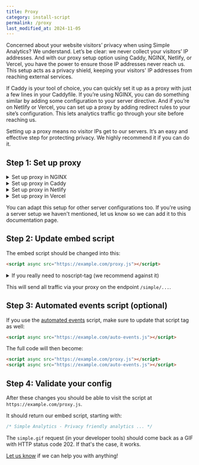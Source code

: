 ```yaml
---
title: Proxy
category: install-script
permalink: /proxy
last_modified_at: 2024-11-05
---
```


Concerned about your website visitors’ privacy when using Simple Analytics? We understand. Let’s be clear: we never collect your visitors’ IP addresses. And with our proxy setup option using Caddy, NGINX, Netlify, or Vercel, you have the power to ensure those IP addresses never reach us. This setup acts as a privacy shield, keeping your visitors' IP addresses from reaching external services.

If Caddy is your tool of choice, you can quickly set it up as a proxy with just a few lines in your Caddyfile. If you’re using NGINX, you can do something similar by adding some configuration to your server directive. And if you’re on Netlify or Vercel, you can set up a proxy by adding redirect rules to your site’s configuration. This lets analytics traffic go through your site before reaching us.

Setting up a proxy means no visitor IPs get to our servers. It’s an easy and effective step for protecting privacy. We highly recommend it if you can do it.

## Step 1: Set up proxy

<details markdown="1">
  <summary>Set up proxy in NGINX</summary>

> Trailing slashes are very important here. Keep them as they are in this example.

```
location /simple/ {
  proxy_set_header  X-Forwarded-Proto $scheme;
  proxy_set_header  X-Forwarded-Proto-Version $http2;
  proxy_set_header  Host $http_host;
  proxy_set_header  X-NginX-Proxy true;
  proxy_set_header  Connection "";
  proxy_pass_request_headers on;
  proxy_pass https://queue.simpleanalyticscdn.com/;
}

location = /proxy.js {
  expires 7d;
  add_header Strict-Transport-Security "max-age=31536000; includeSubDomains" always;
  proxy_pass https://simpleanalyticsexternal.com/proxy.js?hostname=example.com&path=/simple;
}

location = /auto-events.js {
  expires 7d;
  add_header Strict-Transport-Security "max-age=31536000; includeSubDomains" always;
  proxy_pass https://scripts.simpleanalyticscdn.com/auto-events.js;
}
```

Change `example.com` to the domain you run the proxy on. This can be the same domain as your own website is hosted on.

> You can change the path that you proxy from (`/simple/`) to something else. Make sure to also update that in the second `proxy_pass` (`&path=/simple`).

Reload your NGINX config with `sudo nginx -t && sudo nginx -s reload`. 

</details>

<details markdown="1">
  <summary>Set up proxy in Caddy</summary>
  
```
example.com {
  handle /simple/* {
    uri strip_prefix /simple
    reverse_proxy https://queue.simpleanalyticscdn.com {
      header_up X-Caddy-Proxy "true"
      header_up -X-Forwarded-For
    }
  }
  handle /proxy.js {
    rewrite * /proxy.js?{query}&hostname=example.com&path=/simple
    reverse_proxy https://simpleanalyticsexternal.com {
      header_up -X-Forwarded-For
    }
  }
  handle /auto-events.js {
    rewrite * /auto-events.js
    reverse_proxy https://scripts.simpleanalyticscdn.com {
      header_up -X-Forwarded-For
    }
  }
}
```

By default, Caddy adds the X-Forwarded-For header. We stop this behaviour by adding `header_up -X-Forwarded-For`.

Change `example.com` to the domain you run the proxy on. This can be the same domain as your own website is hosted on.

> Thanks to [captcha.eu](https://www.captcha.eu/) to provide us the Caddy configuration.

</details>

<details markdown="1">
  <summary>Set up proxy in Netlify</summary>

Add this to your `_redirects` config file:
  
```
/proxy.js https://simpleanalyticsexternal.com/proxy.js?hostname=example.com&path=/simple 200
/auto-events.js https://scripts.simpleanalyticscdn.com/auto-events.js 200
/simple/* https://queue.simpleanalyticscdn.com/:splat 200
```

Change `example.com` to the domain you run the proxy on. This can be the same domain as your own website is hosted on.

Feel free to change `/simple` to something else.

> Thanks to Brian LaLonde [servantsystems.com](https://www.servantsystems.com/) to provide us the Netlify configuration.

</details>

<details markdown="1">
  <summary>Set up proxy in Vercel</summary>

### Add configuration file

Create a `vercel.json` file in the root of your project.

### Configure rewrites

Add the following JSON to vercel.json to rewrite calls within your application to Simple Analytics’ resources:

```json
{
  "rewrites": [
    {
      "source": "/proxy.js",
      "destination": "https://simpleanalyticsexternal.com/proxy.js?hostname=example.com&path=/simple"
    },
    {
      "source": "/auto-events.js",
      "destination": "https://scripts.simpleanalyticscdn.com/auto-events.js"
    },
    {
      "source": "/simple/:match*",
      "destination": "https://queue.simpleanalyticscdn.com/:match*"
    }
  ]
}
```

Change `example.com` to the domain you run the proxy on. This can be the same domain as your own website is hosted on.

Feel free to change `/simple` to something else. If you do, make sure to update it in both the destination URL and the path query parameter.

</details>

You can adapt this setup for other server configurations too. If you're using a server setup we haven't mentioned, let us know so we can add it to this documentation page.

## Step 2: Update embed script

The embed script should be changed into this:

```html
<script async src="https://example.com/proxy.js"></script>
```

<details markdown="1">
  <summary>If you really need to noscript-tag (we recommend against it)</summary>

We recommend against using the `<noscript>`-tag, because it's adding more bot traffic.

But if you want, you can include it like this:

```html
<script async src="https://example.com/proxy.js"></script>
<noscript
  ><img
    src="https://example.com/simple/noscript.gif"
    alt=""
    referrerpolicy="no-referrer-when-downgrade"
/></noscript>
```

> Note the `/simple` prefix in the `noscript.gif` image and **not** in `proxy.js`.

</details>

This will send all traffic via your proxy on the endpoint `/simple/...`.

## Step 3: Automated events script (optional)

If you use the [automated events](/automated-events) script, make sure to update that script tag as well:

```html
<script async src="https://example.com/auto-events.js"></script>
```

The full code will then become:

```html
<script async src="https://example.com/proxy.js"></script>
<script async src="https://example.com/auto-events.js"></script>
```

## Step 4: Validate your config

After these changes you should be able to visit the script at `https://example.com/proxy.js`.

It should return our embed script, starting with:

```js
/* Simple Analytics - Privacy friendly analytics ... */
```

The `simple.gif` request (in your developer tools) should come back as a GIF with HTTP status code 202. If that's the case, it works.

[Let us know](https://simpleanalytics.com/contact) if we can help you with anything!
